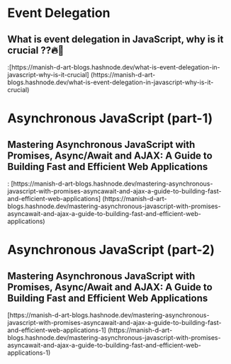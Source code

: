 <h1>Event Delegation</h1>
<h2>What is event delegation in JavaScript, why is it crucial ??🔥👀</h2> :[https://manish-d-art-blogs.hashnode.dev/what-is-event-delegation-in-javascript-why-is-it-crucial] (https://manish-d-art-blogs.hashnode.dev/what-is-event-delegation-in-javascript-why-is-it-crucial)



<h1>Asynchronous JavaScript (part-1)</h1>
<h2>Mastering Asynchronous JavaScript with Promises, Async/Await and AJAX: A Guide to Building Fast and Efficient Web Applications </h2> : [https://manish-d-art-blogs.hashnode.dev/mastering-asynchronous-javascript-with-promises-asyncawait-and-ajax-a-guide-to-building-fast-and-efficient-web-applications] (https://manish-d-art-blogs.hashnode.dev/mastering-asynchronous-javascript-with-promises-asyncawait-and-ajax-a-guide-to-building-fast-and-efficient-web-applications)



<h1>Asynchronous JavaScript (part-2)</h1>
<h2>Mastering Asynchronous JavaScript with Promises, Async/Await and AJAX: A Guide to Building Fast and Efficient Web Applications </h2> [https://manish-d-art-blogs.hashnode.dev/mastering-asynchronous-javascript-with-promises-asyncawait-and-ajax-a-guide-to-building-fast-and-efficient-web-applications-1] (https://manish-d-art-blogs.hashnode.dev/mastering-asynchronous-javascript-with-promises-asyncawait-and-ajax-a-guide-to-building-fast-and-efficient-web-applications-1)

